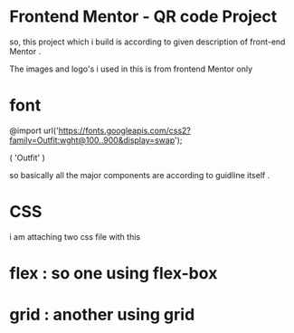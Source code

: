 # Frontend Mentor - QR code Project 
so, this project which i build is according to given description of front-end Mentor .

The images and logo's i used in this is from frontend Mentor only 

# font

@import url('https://fonts.googleapis.com/css2?family=Outfit:wght@100..900&display=swap');

( 'Outfit' ) 

so basically all the major components are according to guidline itself .

# CSS
i am attaching two css file with this 
# flex : so one using flex-box
# grid : another using grid 



